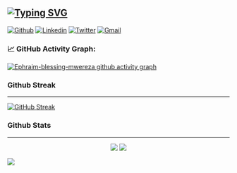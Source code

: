 
[![Typing SVG](https://readme-typing-svg.demolab.com?font=Dancing+Script&weight=900&size=24&duration=3000&pause=840&color=F8F8F8FF&background=000000FF&vCenter=true&width=1000&height=83&lines=Hello%2C+This+is+Ephraim+Blessing+Mwereza;I+am+a+passionate+Software+%26+Machine+Learning+Developer;Interested+in+gaining+new+knowledge+in+tech)](https://git.io/typing-svg)
----------------------------------------------------------------------------------------------------------------------------
[![Github](https://img.shields.io/badge/-Github-000?style=flat&logo=Github&logoColor=white)](https://github.com/Ephraim-blessing-mwereza)
[![Linkedin](https://img.shields.io/badge/-LinkedIn-blue?style=flat&logo=Linkedin&logoColor=white)](https://www.linkedin.com/in/ephraim-mwereza-9675981a4)
[![Twitter](https://img.shields.io/badge/-Twitter-1ca0f1?style=flat-square&labelColor=1ca0f1&logo=twitter&logoColor=white&link=https://twitter.com/BlessingMwereza)](https://twitter.com/BlessingMwereza)
[![Gmail](https://img.shields.io/badge/-Gmail-c14438?style=flat&logo=Gmail&logoColor=white)](mailto:blessingmwereza@gmail.com)

### 📈 GitHub Activity Graph:
[![Ephraim-blessing-mwereza github activity graph](https://github-readme-activity-graph.cyclic.app/graph?username=Ephraim-blessing-mwereza&theme=github-compact)](https://github.com/Ephraim-blessing-mwereza/github-readme-activity-graph)

### Github Streak
----------------------------------------------------------------------------------------------------------------------------
[![GitHub Streak](https://github-readme-streak-stats.herokuapp.com?user=Ephraim-blessing-mwereza&theme=radical&hide_border=true)](https://git.io/streak-stats)

### Github Stats
----------------------------------------------------------------------------------------------------------------------------
<p align = "center">
  <img  src = "https://github-readme-stats.vercel.app/api?username=Ephraim-blessing-mwereza&show_icons=true&theme=radical&line_height=27">
  <img src = "https://github-readme-stats.vercel.app/api/top-langs/?username=Ephraimblessing-mwereza&hide=dart,django,javascript,html,css,scss,pythonless&theme=radical">
</p>

<!--   profile-green-animate -->
![](./profile-3d-contrib/profile-green-animate.svg)
